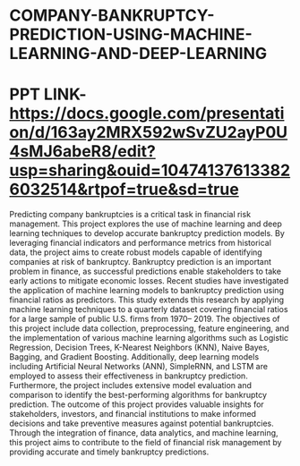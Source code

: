 # COMPANY-BANKRUPTCY-PREDICTION-USING-MACHINE-LEARNING-AND-DEEP-LEARNING
# PPT LINK- https://docs.google.com/presentation/d/163ay2MRX592wSvZU2ayP0U4sMJ6abeR8/edit?usp=sharing&ouid=104741376133826032514&rtpof=true&sd=true #
Predicting company bankruptcies is a critical task in financial risk management. This project 
explores the use of machine learning and deep learning techniques to develop accurate 
bankruptcy prediction models. By leveraging financial indicators and performance metrics from 
historical data, the project aims to create robust models capable of identifying companies at risk 
of bankruptcy.
Bankruptcy prediction is an important problem in finance, as successful predictions enable 
stakeholders to take early actions to mitigate economic losses. Recent studies have investigated 
the application of machine learning models to bankruptcy prediction using financial ratios as 
predictors. This study extends this research by applying machine learning techniques to a 
quarterly dataset covering financial ratios for a large sample of public U.S. firms from 1970–
2019.
The objectives of this project include data collection, preprocessing, feature engineering, and 
the implementation of various machine learning algorithms such as Logistic Regression, 
Decision Trees, K-Nearest Neighbors (KNN), Naive Bayes, Bagging, and Gradient Boosting. 
Additionally, deep learning models including Artificial Neural Networks (ANN), SimpleRNN, 
and LSTM are employed to assess their effectiveness in bankruptcy prediction.
Furthermore, the project includes extensive model evaluation and comparison to identify the 
best-performing algorithms for bankruptcy prediction. The outcome of this project provides 
valuable insights for stakeholders, investors, and financial institutions to make informed 
decisions and take preventive measures against potential bankruptcies.
Through the integration of finance, data analytics, and machine learning, this project aims to 
contribute to the field of financial risk management by providing accurate and timely 
bankruptcy predictions.
